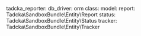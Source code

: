 tadcka_reporter:
    db_driver: orm
    class:
        model:
            report: Tadcka\SandboxBundle\Entity\Report
            status: Tadcka\SandboxBundle\Entity\Status
            tracker: Tadcka\SandboxBundle\Entity\Tracker